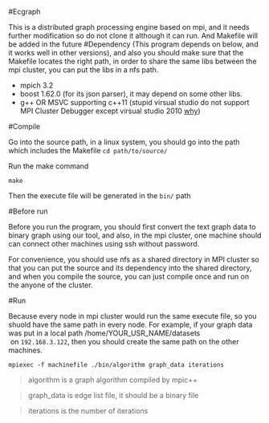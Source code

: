 #Ecgraph

This is a distributed graph processing engine based on mpi, and it needs further modification so do not clone it although it can run. And Makefile will be added in the future
#Dependency
(This program depends on below, and it works well in other versions), and also you should make sure that the Makefile locates the right path, in order to share the same libs between the mpi cluster, you can put the libs in a nfs path.
* mpich 3.2
* boost 1.62.0 (for its json parser), it may depend on some other libs.
* g++ OR MSVC supporting c++11 (stupid virsual studio do not support MPI Cluster Debugger except virsual studio 2010 [why](https://visualstudio.uservoice.com/forums/121579-visual-studio-ide/suggestions/3075084-bring-back-the-mpi-cluster-debugger))

#Compile

Go into the source path, in a linux system, you should go into the path which includes the Makefile
`cd path/to/source/`

Run the make command

`make`

Then the execute file will be generated in the `bin/` path

#Before run

Before you run the program, you should first convert the text graph data to binary graph using our tool, and also, in the mpi cluster, one machine should can connect other machines using ssh without password.

For convenience, you should use nfs as a shared directory in MPI cluster so that you can put the source and its dependency into the shared directory, and when you compile the source, you can just compile once and run on the anyone of the cluster.

#Run

Because every node in mpi cluster would run the same execute file, so you shuold have the same path in every node. For example, if your graph data was put in a local path /home/YOUR_USR_NAME/datasets  on `192.168.3.122`, then you should create the same path on the other machines.

`mpiexec -f machinefile ./bin/algorithm graph_data iterations`

>algorithm is a graph algorithm compiled by mpic++

>graph_data is edge list file, it should be a binary file

>iterations is the number of iterations